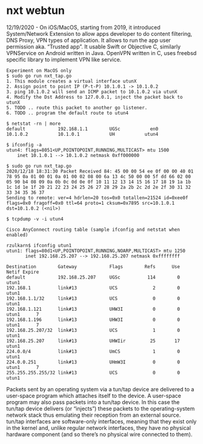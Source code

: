 # nxt webtun

12/19/2020 - On iOS/MacOS, starting from 2019, it introduced System/Network Extension to allow apps developer to do content filtering, DNS Proxy, VPN types of application. It allows to run the app user permission aka. “Trusted app”. It usable Swift or Objective C, similarly VPNService on Android written in Java. OpenVPN written in C, uses freebsd specific library to implement VPN like service.  

```
Experiment on MacOS only
$ sudo go run nxt_tap.go
1. This module creates a virtual interface utunX
2. Assign point to point IP (P-t-P) 10.1.0.1 -> 10.1.0.2
3. ping 10.1.0.2 will send an ICMP packet to 10.1.0.2 via utunX
4. Modify the Dst Address to 127.0.0.1, inject the packet back to utunX
5. TODO .. route this packet to another go listener.
6. TODO .. program the default route to utun4

$ netstat -rn | more
default            192.168.1.1        UGSc           en0       
10.1.0.2           10.1.0.1           UH           utun4       

$ ifconfig -a
utun4: flags=8051<UP,POINTOPOINT,RUNNING,MULTICAST> mtu 1500
	inet 10.1.0.1 --> 10.1.0.2 netmask 0xff000000 

$ sudo go run nxt_tap.go
2020/12/18 18:31:30 Packet Received 84: 45 00 00 54 ee 0f 00 00 40 01 78 95 0a 01 00 01 0a 01 00 02 08 00 6a 13 4c 50 00 00 5f dd 66 02 00 05 90 b4 08 09 0a 0b 0c 0d 0e 0f 10 11 12 13 14 15 16 17 18 19 1a 1b 1c 1d 1e 1f 20 21 22 23 24 25 26 27 28 29 2a 2b 2c 2d 2e 2f 30 31 32 33 34 35 36 37
Sending to remote: ver=4 hdrlen=20 tos=0x0 totallen=21524 id=0xee0f flags=0x0 fragoff=0x0 ttl=64 proto=1 cksum=0x7895 src=10.1.0.1 dst=10.1.0.2 (<nil>)

$ tcpdump -v -i utun4

```

```
Cisco AnyConnect routing table (sample ifconfig and netstat when enabled)

rzulkarn$ ifconfig utun1
utun1: flags=80d1<UP,POINTOPOINT,RUNNING,NOARP,MULTICAST> mtu 1250
       inet 192.168.25.207 --> 192.168.25.207 netmask 0xffffffff

Destination        Gateway            Flags        Refs      Use   Netif Expire
default            192.168.25.207     UGSc          114        0   utun1      
192.168.1          link#13            UCS             2        0   utun1      
192.168.1.1/32     link#13            UCS             0        0   utun1      
192.168.1.121      link#13            UHW3I           0        0   utun1      7
192.168.1.196      link#13            UHW3I           0        0   utun1      7
192.168.25.207/32  link#13            UCS             1        0   utun1      
192.168.25.207     link#13            UHWIir         25       17   utun1      
224.0.0/4          link#13            UmCS            1        0   utun1      
224.0.0.251        link#13            UHmW3I          0        0   utun1      7
255.255.255.255/32 link#13            UCS             0        0   utun1      
```
Packets sent by an operating system via a tun/tap device are delivered to a user-space program which attaches itself to the device. A user-space program may also pass packets into a tun/tap device. In this case the tun/tap device delivers (or “injects”) these packets to the operating-system network stack thus emulating their reception from an external source. tun/tap interfaces are software-only interfaces, meaning that they exist only in the kernel and, unlike regular network interfaces, they have no physical hardware component (and so there’s no physical wire connected to them).
